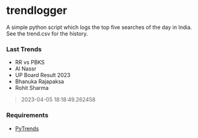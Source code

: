 # trendlogger
A simple python script which logs the top five searches of the day in India.<br>See the trend.csv for the history.<br>

<!-- Last Trends -->
### Last Trends
* RR vs PBKS
* Al Nassr
* UP Board Result 2023
* Bhanuka Rajapaksa
* Rohit Sharma
> 2023-04-05 18:18:49.262458

<!-- Requirements -->
### Requirements
* [PyTrends](https://github.com/dreyco676/pytrends)
